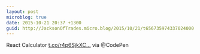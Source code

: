 ```yaml
---
layout: post
microblog: true
date: 2015-10-21 20:37 +1300
guid: http://JacksonOfTrades.micro.blog/2015/10/21/t656735974337024000.html
---
```

React Calculator [t.co/r4p6SjkXC...](https://t.co/r4p6SjkXCv) via @CodePen
